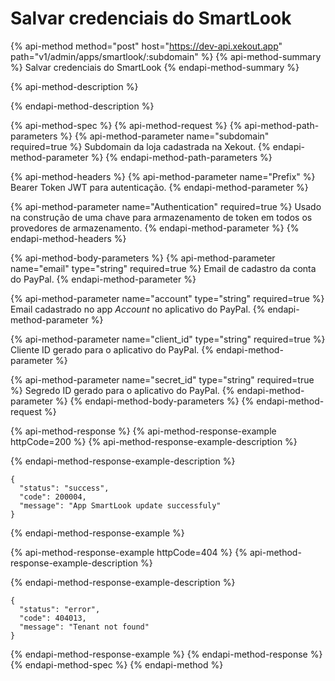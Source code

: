 # Salvar credenciais do SmartLook

{% api-method method="post" host="https://dev-api.xekout.app" path="v1/admin/apps/smartlook/:subdomain" %}
{% api-method-summary %}
Salvar credenciais do SmartLook
{% endapi-method-summary %}

{% api-method-description %}

{% endapi-method-description %}

{% api-method-spec %}
{% api-method-request %}
{% api-method-path-parameters %}
{% api-method-parameter name="subdomain" required=true %}
Subdomain da loja cadastrada na Xekout.
{% endapi-method-parameter %}
{% endapi-method-path-parameters %}

{% api-method-headers %}
{% api-method-parameter name="Prefix" %}
Bearer Token JWT para autenticação.
{% endapi-method-parameter %}

{% api-method-parameter name="Authentication" required=true %}
Usado na construção de uma chave para armazenamento de token em todos os provedores de armazenamento.
{% endapi-method-parameter %}
{% endapi-method-headers %}

{% api-method-body-parameters %}
{% api-method-parameter name="email" type="string" required=true %}
Email de cadastro da conta do PayPal.
{% endapi-method-parameter %}

{% api-method-parameter name="account" type="string" required=true %}
Email cadastrado no app _Account_ no aplicativo do PayPal.
{% endapi-method-parameter %}

{% api-method-parameter name="client\_id" type="string" required=true %}
Cliente ID gerado para o aplicativo do PayPal.
{% endapi-method-parameter %}

{% api-method-parameter name="secret\_id" type="string" required=true %}
Segredo ID gerado para o aplicativo do PayPal.
{% endapi-method-parameter %}
{% endapi-method-body-parameters %}
{% endapi-method-request %}

{% api-method-response %}
{% api-method-response-example httpCode=200 %}
{% api-method-response-example-description %}

{% endapi-method-response-example-description %}

```text
{
  "status": "success",
  "code": 200004,
  "message": "App SmartLook update successfuly"
}
```
{% endapi-method-response-example %}

{% api-method-response-example httpCode=404 %}
{% api-method-response-example-description %}

{% endapi-method-response-example-description %}

```text
{
  "status": "error",
  "code": 404013,
  "message": "Tenant not found"
}
```
{% endapi-method-response-example %}
{% endapi-method-response %}
{% endapi-method-spec %}
{% endapi-method %}

